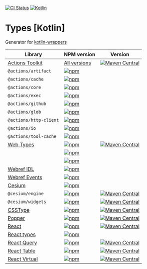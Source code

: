[![CI Status](https://github.com/turansky/react-types-kotlin/workflows/declarations/badge.svg)](https://github.com/turansky/react-types-kotlin/actions)
[![Kotlin](https://img.shields.io/badge/kotlin-2.1.20-blue.svg?logo=kotlin)](http://kotlinlang.org)

# Types [Kotlin]

Generator for [kotlin-wrappers](https://github.com/JetBrains/kotlin-wrappers)

| Library                                                                                   | NPM version                                                                                                           | Version                                                                                                                                                                                                                |
|-------------------------------------------------------------------------------------------|-----------------------------------------------------------------------------------------------------------------------|------------------------------------------------------------------------------------------------------------------------------------------------------------------------------------------------------------------------|
| [Actions Toolkit](https://github.com/actions/toolkit)                                     | [All versions](https://www.npmjs.com/search?q=%40actions)                                                             | [![Maven Central](https://img.shields.io/maven-central/v/org.jetbrains.kotlin-wrappers/kotlin-actions-toolkit)](https://mvnrepository.com/artifact/org.jetbrains.kotlin-wrappers/kotlin-actions-toolkit)               |
| `@actions/artifact`                                                                       | [![npm](https://img.shields.io/npm/v/@actions/artifact)](https://www.npmjs.com/package/@actions/artifact)             |                                                                                                                                                                                                                        |
| `@actions/cache`                                                                          | [![npm](https://img.shields.io/npm/v/@actions/cache)](https://www.npmjs.com/package/@actions/cache)                   |                                                                                                                                                                                                                        |
| `@actions/core`                                                                           | [![npm](https://img.shields.io/npm/v/@actions/core)](https://www.npmjs.com/package/@actions/core)                     |                                                                                                                                                                                                                        |
| `@actions/exec`                                                                           | [![npm](https://img.shields.io/npm/v/@actions/exec)](https://www.npmjs.com/package/@actions/exec)                     |                                                                                                                                                                                                                        |
| `@actions/github`                                                                         | [![npm](https://img.shields.io/npm/v/@actions/github)](https://www.npmjs.com/package/@actions/github)                 |                                                                                                                                                                                                                        |
| `@actions/glob`                                                                           | [![npm](https://img.shields.io/npm/v/@actions/glob)](https://www.npmjs.com/package/@actions/glob)                     |                                                                                                                                                                                                                        |
| `@actions/http-client`                                                                    | [![npm](https://img.shields.io/npm/v/@actions/http-client)](https://www.npmjs.com/package/@actions/http-client)       |                                                                                                                                                                                                                        |
| `@actions/io`                                                                             | [![npm](https://img.shields.io/npm/v/@actions/io)](https://www.npmjs.com/package/@actions/io)                         |                                                                                                                                                                                                                        |
| `@actions/tool-cache`                                                                     | [![npm](https://img.shields.io/npm/v/@actions/tool-cache)](https://www.npmjs.com/package/@actions/tool-cache)         |                                                                                                                                                                                                                        |
| [Web Types](https://github.com/microsoft/TypeScript-DOM-Lib-Generator)                    | [![npm](https://img.shields.io/npm/v/@types/web)](https://www.npmjs.com/package/@types/web)                           | [![Maven Central](https://img.shields.io/maven-central/v/org.jetbrains.kotlin-wrappers/kotlin-browser)](https://mvnrepository.com/artifact/org.jetbrains.kotlin-wrappers/kotlin-browser)                               |
|                                                                                           | [![npm](https://img.shields.io/npm/v/@types/serviceworker)](https://www.npmjs.com/package/@types/serviceworker)       |                                                                                                                                                                                                                        |
|                                                                                           | [![npm](https://img.shields.io/npm/v/@types/audioworklet)](https://www.npmjs.com/package/@types/audioworklet)         |                                                                                                                                                                                                                        |
| [Webref IDL](https://github.com/w3c/webref)                                               | [![npm](https://img.shields.io/npm/v/@webref/idl)](https://www.npmjs.com/package/@webref/idl)                         |                                                                                                                                                                                                                        |
| [Webref Events](https://github.com/w3c/webref)                                            | [![npm](https://img.shields.io/npm/v/@webref/events)](https://www.npmjs.com/package/@webref/events)                   |                                                                                                                                                                                                                        |
| [Cesium](https://github.com/CesiumGS/cesium)                                              | [![npm](https://img.shields.io/npm/v/cesium)](https://www.npmjs.com/package/cesium)                                   |                                                                                                                                                                                                                        |
| `@cesium/engine`                                                                          | [![npm](https://img.shields.io/npm/v/@cesium/engine)](https://www.npmjs.com/package/@cesium/engine)                   | [![Maven Central](https://img.shields.io/maven-central/v/org.jetbrains.kotlin-wrappers/kotlin-cesium-engine)](https://mvnrepository.com/artifact/org.jetbrains.kotlin-wrappers/kotlin-cesium-engine)                   |
| `@cesium/widgets`                                                                         | [![npm](https://img.shields.io/npm/v/@cesium/widgets)](https://www.npmjs.com/package/@cesium/widgets)                 | [![Maven Central](https://img.shields.io/maven-central/v/org.jetbrains.kotlin-wrappers/kotlin-cesium-widgets)](https://mvnrepository.com/artifact/org.jetbrains.kotlin-wrappers/kotlin-cesium-widgets)                 |
| [CSSType](https://github.com/frenic/csstype)                                              | [![npm](https://img.shields.io/npm/v/csstype)](https://www.npmjs.com/package/csstype)                                 | [![Maven Central](https://img.shields.io/maven-central/v/org.jetbrains.kotlin-wrappers/kotlin-csstype)](https://mvnrepository.com/artifact/org.jetbrains.kotlin-wrappers/kotlin-csstype)                               |
| [Popper](https://popper.js.org/)                                                          | [![npm](https://img.shields.io/npm/v/@popperjs/core)](https://www.npmjs.com/package/@popperjs/core)                   | [![Maven Central](https://img.shields.io/maven-central/v/org.jetbrains.kotlin-wrappers/kotlin-popperjs-core)](https://mvnrepository.com/artifact/org.jetbrains.kotlin-wrappers/kotlin-popperjs-core)                                 |
| [React](https://github.com/facebook/react)                                                | [![npm](https://img.shields.io/npm/v/react)](https://www.npmjs.com/package/react)                                     | [![Maven Central](https://img.shields.io/maven-central/v/org.jetbrains.kotlin-wrappers/kotlin-react)](https://mvnrepository.com/artifact/org.jetbrains.kotlin-wrappers/kotlin-react)                                   |
| [React types](https://github.com/DefinitelyTyped/DefinitelyTyped/tree/master/types/react) | [![npm](https://img.shields.io/npm/v/@types/react)](https://www.npmjs.com/package/@types/react)                       |                                                                                                                                                                                                                        |
| [React Query](https://github.com/TanStack/query)                                          | [![npm](https://img.shields.io/npm/v/@tanstack/react-query)](https://www.npmjs.com/package/@tanstack/react-query)     | [![Maven Central](https://img.shields.io/maven-central/v/org.jetbrains.kotlin-wrappers/kotlin-tanstack-react-query)](https://mvnrepository.com/artifact/org.jetbrains.kotlin-wrappers/kotlin-tanstack-react-query)     |
| [React Table](https://github.com/TanStack/table)                                          | [![npm](https://img.shields.io/npm/v/@tanstack/react-table)](https://www.npmjs.com/package/@tanstack/react-table)     | [![Maven Central](https://img.shields.io/maven-central/v/org.jetbrains.kotlin-wrappers/kotlin-tanstack-react-table)](https://mvnrepository.com/artifact/org.jetbrains.kotlin-wrappers/kotlin-tanstack-react-table)     |
| [React Virtual](https://github.com/TanStack/virtual)                                      | [![npm](https://img.shields.io/npm/v/@tanstack/react-virtual)](https://www.npmjs.com/package/@tanstack/react-virtual) | [![Maven Central](https://img.shields.io/maven-central/v/org.jetbrains.kotlin-wrappers/kotlin-tanstack-react-virtual)](https://mvnrepository.com/artifact/org.jetbrains.kotlin-wrappers/kotlin-tanstack-react-virtual) |
